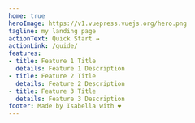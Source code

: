 ```yaml
---
home: true
heroImage: https://v1.vuepress.vuejs.org/hero.png
tagline: my landing page
actionText: Quick Start →
actionLink: /guide/
features:
- title: Feature 1 Title
  details: Feature 1 Description
- title: Feature 2 Title
  details: Feature 2 Description
- title: Feature 3 Title
  details: Feature 3 Description
footer: Made by Isabella with ❤️
---
```

